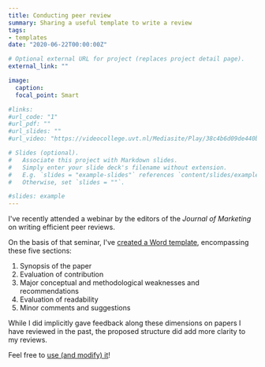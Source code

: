 ```yaml
---
title: Conducting peer review
summary: Sharing a useful template to write a review
tags:
- templates
date: "2020-06-22T00:00:00Z"

# Optional external URL for project (replaces project detail page).
external_link: ""

image:
  caption:
  focal_point: Smart

#links:
#url_code: "1"
#url_pdf: ""
#url_slides: ""
#url_video: "https://videocollege.uvt.nl/Mediasite/Play/38c4b6d09de440b19370daf018d9ea4d1d"

# Slides (optional).
#   Associate this project with Markdown slides.
#   Simply enter your slide deck's filename without extension.
#   E.g. `slides = "example-slides"` references `content/slides/example-slides.md`.
#   Otherwise, set `slides = ""`.

#slides: example
---
```


I've recently attended a webinar by the editors of the *Journal of Marketing* on writing efficient peer reviews.

On the basis of that seminar, I've [created a Word template](/files/ReviewTemplate.dotx), encompassing these five sections:

1. Synopsis of the paper
2. Evaluation of contribution
3. Major conceptual and methodological weaknesses and recommendations
4. Evaluation of readability
5. Minor comments and suggestions

While I did implicitly gave feedback along these dimensions on papers I have reviewed in the past, the proposed structure did add more clarity to my reviews.

Feel free to [use (and modify) it](/files/ReviewTemplate.dotx)!
